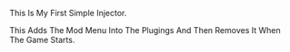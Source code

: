 This Is My First Simple Injector.

This Adds The Mod Menu Into The Plugings And Then Removes It When The Game Starts.
